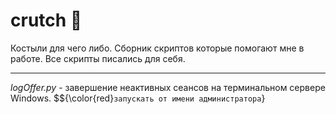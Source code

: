 # crutch 🩼
Костыли для чего либо. 
Сборник скриптов которые помогают мне в работе. Все скрипты писались для себя. 
***
_logOffer.py_  - завершение неактивных сеансов на терминальном сервере Windows. $${\color{red}`запускать от имени администратора`}

